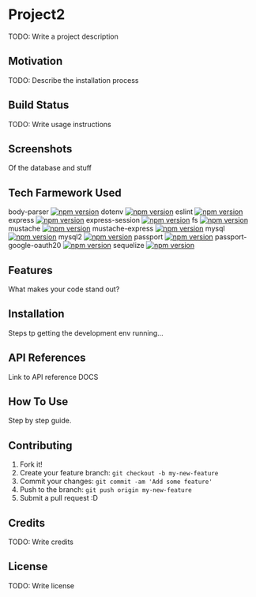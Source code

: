 # Project2
TODO: Write a project description
## Motivation
TODO: Describe the installation process
## Build Status
TODO: Write usage instructions
## Screenshots
Of the database and stuff
## Tech Farmework Used
body-parser
[![npm version](https://badge.fury.io/js/body-parser.svg)](https://badge.fury.io/js/body-parser)
dotenv
[![npm version](https://badge.fury.io/js/dotenv.svg)](https://badge.fury.io/js/dotenv) 
eslint 
[![npm version](https://badge.fury.io/js/eslint.svg)](https://badge.fury.io/js/eslint)
express 
[![npm version](https://badge.fury.io/js/express.svg)](https://badge.fury.io/js/express)
express-session
[![npm version](https://badge.fury.io/js/express-session.svg)](https://badge.fury.io/js/express-session)
fs 
[![npm version](https://badge.fury.io/js/fs.svg)](https://badge.fury.io/js/fs)
mustache 
[![npm version](https://badge.fury.io/js/mustache.svg)](https://badge.fury.io/js/mustache)
mustache-express 
[![npm version](https://badge.fury.io/js/mustache-express.svg)](https://badge.fury.io/js/mustache-express)
mysql 
[![npm version](https://badge.fury.io/js/mysql.svg)](https://badge.fury.io/js/mysql)
mysql2 
[![npm version](https://badge.fury.io/js/mysql2.svg)](https://badge.fury.io/js/mysql2)
passport 
[![npm version](https://badge.fury.io/js/passport.svg)](https://badge.fury.io/js/passport)
passport-google-oauth20 
[![npm version](https://badge.fury.io/js/passport-google-oauth.svg)](https://badge.fury.io/js/passport-google-oauth)
sequelize 
[![npm version](https://badge.fury.io/js/sequelize.svg)](https://badge.fury.io/js/sequelize)
## Features
What makes your code stand out?
## Installation
Steps tp getting the development env running...
## API References
Link to API reference DOCS
## How To Use
Step by step guide.
## Contributing
1. Fork it!
2. Create your feature branch: `git checkout -b my-new-feature`
3. Commit your changes: `git commit -am 'Add some feature'`
4. Push to the branch: `git push origin my-new-feature`
5. Submit a pull request :D
## Credits
TODO: Write credits
## License
TODO: Write license